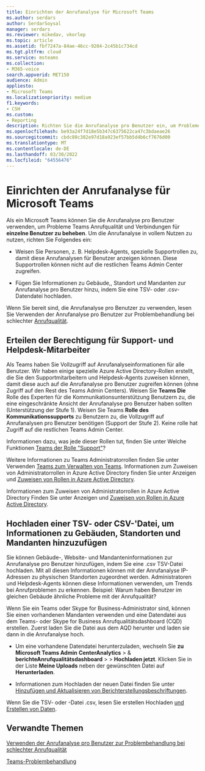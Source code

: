 ```yaml
---
title: Einrichten der Anrufanalyse für Microsoft Teams
ms.author: serdars
author: SerdarSoysal
manager: serdars
ms.reviewer: mikedav, vkorlep
ms.topic: article
ms.assetid: fbf7247a-84ae-46cc-9204-2c45b1c734cd
ms.tgt.pltfrm: cloud
ms.service: msteams
ms.collection:
- M365-voice
search.appverid: MET150
audience: Admin
appliesto:
- Microsoft Teams
ms.localizationpriority: medium
f1.keywords:
- CSH
ms.custom:
- Reporting
description: Richten Sie die Anrufanalyse pro Benutzer ein, um Probleme mit der Microsoft Teams zu identifizieren und zu behandeln.
ms.openlocfilehash: be93a24f7d18e5b347c6375622ca47c3bdaeae26
ms.sourcegitcommit: cbdc80c302e97d18a923ef57bb5d4b6cf7676d00
ms.translationtype: MT
ms.contentlocale: de-DE
ms.lasthandoff: 03/30/2022
ms.locfileid: "64556476"
---
```

# <a name="set-up-call-analytics-for-microsoft-teams"></a>Einrichten der Anrufanalyse für Microsoft Teams

Als ein Microsoft Teams können Sie die Anrufanalyse pro Benutzer verwenden, um Probleme Teams Anrufqualität und Verbindungen für **einzelne Benutzer zu beheben**. Um die Anrufanalyse in vollem Nutzen zu nutzen, richten Sie Folgendes ein:
  
- Weisen Sie Personen, z. B. Helpdesk-Agents, spezielle Supportrollen zu, damit diese Anrufanalysen für Benutzer anzeigen können. Diese Supportrollen können nicht auf die restlichen Teams Admin Center zugreifen. 
    
- Fügen Sie Informationen zu Gebäude,, Standort und Mandanten zur Anrufanalyse pro Benutzer hinzu, indem Sie eine TSV- oder .csv-Datendatei hochladen.
    
Wenn Sie bereit sind, die Anrufanalyse pro Benutzer zu verwenden, lesen Sie Verwenden der Anrufanalyse pro Benutzer zur Problembehandlung bei schlechter [Anrufqualität](use-call-analytics-to-troubleshoot-poor-call-quality.md).
  
## <a name="give-permission-to-support-and-helpdesk-staff"></a>Erteilen der Berechtigung für Support- und Helpdesk-Mitarbeiter

Als Teams haben Sie Vollzugriff auf Anrufanalyseinformationen für alle Benutzer. Wir haben einige spezielle Azure Active Directory-Rollen erstellt, die Sie den Supportmitarbeitern und Helpdesk-Agents zuweisen können, damit diese auch auf die Anrufanalyse pro Benutzer zugreifen können (ohne Zugriff auf den Rest des Teams Admin Centers). Weisen Sie **Teams Die** Rolle des Experten für die Kommunikationsunterstützung Benutzern zu, die eine eingeschränkte Ansicht der Anrufanalyse pro Benutzer haben sollten (Unterstützung der Stufe 1). Weisen Sie Teams **Rolle des Kommunikationssupports** zu Benutzern zu, die Vollzugriff auf Anrufanalysen pro Benutzer benötigen (Support der Stufe 2). Keine rolle hat Zugriff auf die restlichen Teams Admin Center.

Informationen dazu, was jede dieser Rollen tut, finden Sie unter Welche Funktionen [Teams der Rolle "Support"](use-call-analytics-to-troubleshoot-poor-call-quality.md#what-does-each-teams-support-role-do)?

Weitere Informationen zu Teams Administratorrollen finden Sie unter Verwenden [Teams zum Verwalten von Teams](using-admin-roles.md). Informationen zum Zuweisen von Administratorrollen in Azure Active Directory finden Sie unter Anzeigen und [Zuweisen von Rollen in Azure Active Directory](/Azure/active-directory/users-groups-roles/directory-manage-roles-portal).

Informationen zum Zuweisen von Administratorrollen in Azure Active Directory Finden Sie unter Anzeigen und [Zuweisen von Rollen in Azure Active Directory](/azure/active-directory/users-groups-roles/directory-manage-roles-portal).

## <a name="upload-a-tsv-or-csv-file-to-add-building-site-and-tenant-information"></a>Hochladen einer TSV- oder CSV-'Datei, um Informationen zu Gebäuden, Standorten und Mandanten hinzuzufügen

Sie können Gebäude-, Website- und Mandanteninformationen zur Anrufanalyse pro Benutzer hinzufügen, indem Sie eine .csv TSV-Datei hochladen. Mit all diesen Informationen können mit der Anrufanalyse IP-Adressen zu physischen Standorten zugeordnet werden. Administratoren und Helpdesk-Agents können diese Informationen verwenden, um Trends bei Anrufproblemen zu erkennen. Beispiel: Warum haben Benutzer im gleichen Gebäude ähnliche Probleme mit der Anrufqualität? 

Wenn Sie ein Teams oder Skype for Business-Administrator sind, können Sie einen vorhandenen Mandanten verwenden und eine Datendatei aus dem Teams- oder Skype for Business Anrufqualitätsdashboard (CQD) erstellen. Zuerst laden Sie die Datei aus dem AQD herunter und laden sie dann in die Anrufanalyse hoch. 

- Um eine vorhandene Datendatei herunterzuladen, wechseln Sie **zu Microsoft Teams Admin** **CenterAnalytics** >  & **berichteAnrufqualitätsdashboard** >  >  **Hochladen jetzt**. Klicken Sie in der Liste **Meine Uploads** neben der gewünschten Datei auf **Herunterladen**. 

- Informationen zum Hochladen der neuen Datei finden Sie unter [Hinzufügen und Aktualisieren von Berichterstellungsbeschriftungen](/microsoftteams/learn-more-about-site-upload).
  
Wenn Sie die TSV- oder -Datei .csv, lesen Sie erstellen Hochladen [und Erstellen von Daten](CQD-upload-tenant-building-data.md).
  
## <a name="related-topics"></a>Verwandte Themen

[Verwenden der Anrufanalyse pro Benutzer zur Problembehandlung bei schlechter Anrufqualität](use-call-analytics-to-troubleshoot-poor-call-quality.md)

[Teams-Problembehandlung](/MicrosoftTeams/troubleshoot/teams)

